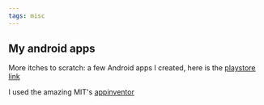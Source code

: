 ```yaml
---
tags: misc
---
```

## My android apps

More itches to scratch: a few Android apps I created, here is the [playstore link](https://play.google.com/store/apps/developer?id=Andrea+Moro)

I used the amazing MIT's [appinventor](https://appinventor.mit.edu)


